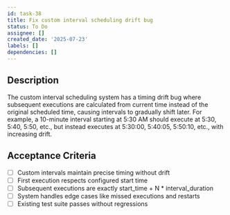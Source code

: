 ```yaml
---
id: task-38
title: Fix custom interval scheduling drift bug
status: To Do
assignee: []
created_date: '2025-07-23'
labels: []
dependencies: []
---
```


## Description

The custom interval scheduling system has a timing drift bug where subsequent executions are calculated from current time instead of the original scheduled time, causing intervals to gradually shift later. For example, a 10-minute interval starting at 5:30 AM should execute at 5:30, 5:40, 5:50, etc., but instead executes at 5:30:00, 5:40:05, 5:50:10, etc., with increasing drift.

## Acceptance Criteria

- [ ] Custom intervals maintain precise timing without drift
- [ ] First execution respects configured start time
- [ ] Subsequent executions are exactly start_time + N * interval_duration
- [ ] System handles edge cases like missed executions and restarts
- [ ] Existing test suite passes without regressions
